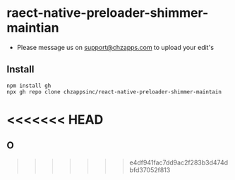 # raect-native-preloader-shimmer-maintian

- Please message us on support@chzapps.com to upload your edit's

## Install

```
npm install gh
npx gh repo clone chzappsinc/react-native-preloader-shimmer-maintain

```
<<<<<<< HEAD
=======
## O
>>>>>>> e4df941fac7dd9ac2f283b3d474dbfd37052f813
